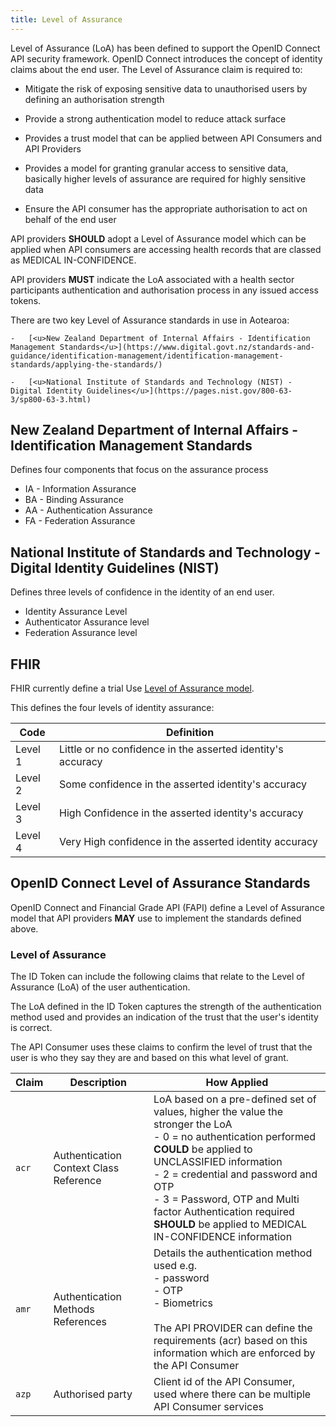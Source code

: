 ```yaml
---
title: Level of Assurance
---
```




Level of Assurance (LoA) has been defined to support the OpenID Connect API security framework. OpenID Connect introduces the concept of identity claims about the end user. The Level of Assurance claim is required to:

- Mitigate the risk of exposing sensitive data to unauthorised users by defining an authorisation strength

- Provide a strong authentication model to reduce attack surface

- Provides a trust model that can be applied between API Consumers and API Providers

- Provides a model for granting granular access to sensitive data, basically higher levels of assurance are required for highly sensitive data

- Ensure the API consumer has the appropriate authorisation to act on behalf of the end user

API providers **SHOULD** adopt a Level of Assurance model which can be applied when API consumers are accessing health records that are classed as MEDICAL IN-CONFIDENCE.

API providers **MUST** indicate the LoA associated with a health sector participants authentication and authorisation process in any issued access tokens.

There are two key Level of Assurance standards in use in Aotearoa:

    -   [<u>New Zealand Department of Internal Affairs - Identification Management Standards</u>](https://www.digital.govt.nz/standards-and-guidance/identification-management/identification-management-standards/applying-the-standards/)

    -   [<u>National Institute of Standards and Technology (NIST) - Digital Identity Guidelines</u>](https://pages.nist.gov/800-63-3/sp800-63-3.html)

## New Zealand Department of Internal Affairs - Identification Management Standards

Defines four components that focus on the assurance process

- IA  -   Information Assurance
- BA  -   Binding Assurance
- AA  -   Authentication Assurance
- FA  -   Federation Assurance

## National Institute of Standards and Technology - Digital Identity Guidelines (NIST)

Defines three levels of confidence in the identity of an end user.

- Identity Assurance Level
- Authenticator Assurance level
- Federation Assurance level

## FHIR

FHIR currently define a trial Use [<u>Level of Assurance model</u>](https://hl7.org/fhir/valueset-identity-assuranceLevel.html).

This defines the four levels of identity assurance:

|Code|Definition|
|---|---|
|Level 1| Little or no confidence in the asserted identity's  accuracy|
|Level 2|Some confidence in the asserted identity's accuracy|
|Level 3| High Confidence in the asserted identity's accuracy
|Level 4 |Very High confidence in the asserted identity accuracy|

## OpenID Connect Level of Assurance Standards

OpenID Connect and Financial Grade API (FAPI) define a Level of Assurance model that API providers **MAY** use to implement the standards defined above.

### Level of Assurance

The ID Token can include the following claims that relate to the Level of Assurance (LoA) of the user authentication.

The LoA defined in the ID Token captures the strength of the authentication method used and provides an indication of the trust that the user's identity is correct.

The API Consumer uses these claims to confirm the level of trust that the user is who they say they are and based on this what level of grant.

|Claim| Description| How Applied|
|---|---|---|
|`acr`|Authentication Context Class Reference| LoA based on a pre-defined set of values, higher the value the stronger the LoA<br/>-  0 = no authentication performed **COULD** be applied to UNCLASSIFIED information<br/>-   2 = credential and password and OTP<br/>-   3 = Password, OTP and Multi factor Authentication required **SHOULD** be applied to MEDICAL IN-CONFIDENCE information|
|`amr`|Authentication Methods References|Details the authentication method used e.g.<br/>-    password<br/>-  OTP<br/>-   Biometrics<br/><br/> The API PROVIDER can define the requirements (acr) based on this information which are enforced by the API Consumer  |
|`azp`| Authorised party| Client id of the API Consumer, used where there can be multiple API Consumer services|
